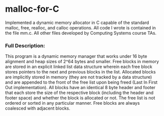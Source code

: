 # malloc-for-C
Implemented a dynamic memory allocator in C capable of the standard malloc, free, realloc, and calloc operations.
All code I wrote is contained in the file mm.c. All other files developed by Computing Systems course TAs.

### Full Description:
This program is a dynamic memory manager that works under 16 byte alignment and heap sizes of 2^64 bytes and smaller. 
Free blocks in memory are stored in an explicit linked list data structure wherein each free block stores pointers to 
the next and previous blocks in the list. Allocated blocks are implicitly stored in memory (they are not tracked by a 
data structure) and are appended to the front of the free list upon being freed (Last In First Out implementation). All 
blocks have an identical 8 byte header and footer that each store the size of the respective block (including the header 
and footer space) and whether the block is allocated or not. The free list is not ordered or sorted in any particular 
manner. Free blocks are always coalesced with adjacent blocks.
